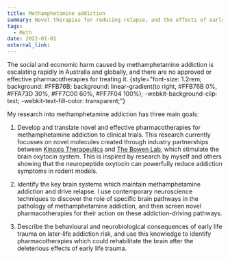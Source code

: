 ```yaml
---
title: Methamphetamine addiction
summary: Novel therapies for reducing relapse, and the effects of early life trauma.
tags:
  - Meth
date: 2022-01-01
external_link: 
---
```

The social and economic harm caused by methamphetamine addiction is escalating rapidly in Australia and globally, and there are no approved or effective pharmacotherapies for treating it. 
{style="font-size: 1.2rem; background: #FFB76B; background: linear-gradient(to right, #FFB76B 0%, #FFA73D 30%, #FF7C00 60%, #FF7F04 100%); -webkit-background-clip: text; -webkit-text-fill-color: transparent;"}


My research into methamphetamine addiction has three main goals:
1. Develop and translate novel and effective pharmacotherapies for methamphetamine addiction to clinical trials. This research currently focusses on novel molecules created through industry partnerships between [Kinoxis Therapeutics](https://kinoxistherapeutics.com/) and [The Bowen Lab](https://thebowenlab.com), which stimulate the brain oxytocin system. This is inspired by research by myself and others showing that the neuropeptide oxytocin can powerfully reduce addiction symptoms in rodent models. 

2. Identify the key brain systems which maintain methamphetamine addiction and drive relapse. I use contemporary neuroscience techniques to discover the role of specific brain pathways in the pathology of methamphetamine addiction, and then screen novel pharmacotherapies for their action on these addiction-driving pathways. 

3. Describe the behavioural and neurobiological consequences of early life trauma on later-life addiction risk, and use this knowledge to identify pharmacotherapies which could rehabilitate the brain after the deleterious effects of early life trauma.

